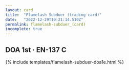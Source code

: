 ```yaml
---
layout: card
title:  "Flamelash Subduer (trading card)"
date:   "2022-12-29T10:21:14.510Z"
permalink: flamelash-subduer_(card)
incomplete: true
---
```


## DOA 1st &middot; EN-137 C

{% include templates/flamelash-subduer-doa1e.html %}
